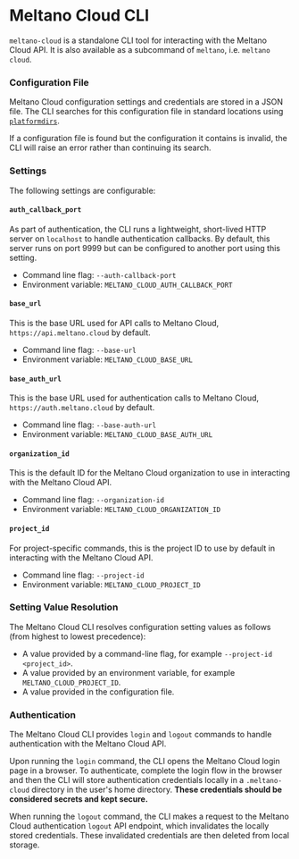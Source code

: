 # Meltano Cloud CLI

`meltano-cloud` is a standalone CLI tool for interacting with the Meltano Cloud API. It is also available as a subcommand of `meltano`, i.e. `meltano cloud`.

### Configuration File

Meltano Cloud configuration settings and credentials are stored in a JSON file. The CLI searches for this configuration file in standard locations using [`platformdirs`](https://github.com/platformdirs/platformdirs).

If a configuration file is found but the configuration it contains is invalid, the CLI will raise an error rather than continuing its search.

### Settings

The following settings are configurable:

#### `auth_callback_port`

As part of authentication, the CLI runs a lightweight, short-lived HTTP server on `localhost` to handle authentication callbacks. By default, this server runs on port 9999 but can be configured to another port using this setting.

- Command line flag: `--auth-callback-port`
- Environment variable: `MELTANO_CLOUD_AUTH_CALLBACK_PORT`

#### `base_url`

This is the base URL used for API calls to Meltano Cloud, `https://api.meltano.cloud` by default.

- Command line flag: `--base-url`
- Environment variable: `MELTANO_CLOUD_BASE_URL`

#### `base_auth_url`

This is the base URL used for authentication calls to Meltano Cloud, `https://auth.meltano.cloud` by default.

- Command line flag: `--base-auth-url`
- Environment variable: `MELTANO_CLOUD_BASE_AUTH_URL`

#### `organization_id`

This is the default ID for the Meltano Cloud organization to use in interacting with the Meltano Cloud API.

- Command line flag: `--organization-id`
- Environment variable: `MELTANO_CLOUD_ORGANIZATION_ID`

#### `project_id`

For project-specific commands, this is the project ID to use by default in interacting with the Meltano Cloud API.

- Command line flag: `--project-id`
- Environment variable: `MELTANO_CLOUD_PROJECT_ID`

### Setting Value Resolution

The Meltano Cloud CLI resolves configuration setting values as follows (from highest to lowest precedence):

- A value provided by a command-line flag, for example
  `--project-id <project_id>`.
- A value provided by an environment variable, for example `MELTANO_CLOUD_PROJECT_ID`.
- A value provided in the configuration file.

### Authentication

The Meltano Cloud CLI provides `login` and `logout` commands to handle authentication with the Meltano Cloud API.

Upon running the `login` command, the CLI opens the Meltano Cloud login page in a browser. To authenticate, complete the login flow in the browser and then the CLI will store authentication credentials locally in a `.meltano-cloud` directory in the user's home directory. **These credentials should be considered secrets and kept secure.**

When running the `logout` command, the CLI makes a request to the Meltano Cloud authentication `logout` API endpoint, which invalidates the locally stored credentials. These invalidated credentials are then deleted from local storage.
